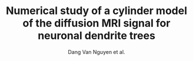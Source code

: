 ---
cat: ciel
subcat: neurophysics
bestof: false
author: Dang Van Nguyen et al.
title: Numerical study of a cylinder model of the diffusion MRI signal for neuronal dendrite trees
journal: Journal of Magnetic Resonance
year: 2015
type: article
doi: 10.1016/j.jmr.2015.01.008
---